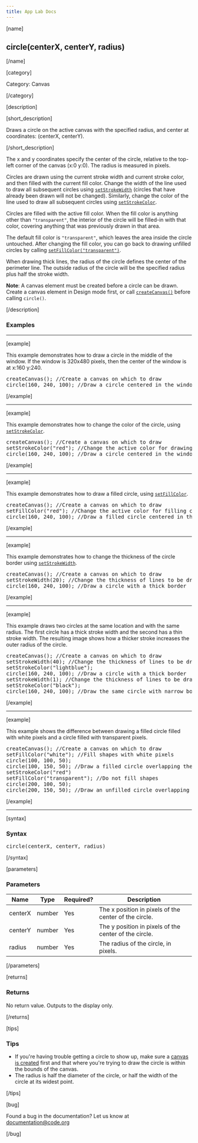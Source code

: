 ```yaml
---
title: App Lab Docs
---
```


[name]

## circle(centerX, centerY, radius)

[/name]


[category]

Category: Canvas

[/category]

[description]

[short_description]

Draws a circle on the active canvas with the specified radius, and center at coordinates: (centerX, centerY).

[/short_description]

The x and y coordinates specify the center of the circle, relative to the top-left corner of the canvas (x:0 y:0). The radius is measured in pixels.

Circles are drawn using the current stroke width and current stroke color, and then filled with the current fill color. Change the width of the line used to draw all subsequent circles using  [`setStrokeWidth`](/applab/docs/setStrokeWidth) (circles that have already been drawn will not be changed). Similarly, change the color of the line used to draw all subsequent circles using [`setStrokeColor`](/applab/docs/setStrokeColor).

Circles are filled with the active fill color. When the fill color is anything other than `"transparent"`, the interior of the circle will be filled-in with that color, covering anything that was previously drawn in that area.

The default fill color is `"transparent"`, which leaves the area inside the circle untouched. After changing the fill color, you can go back to drawing unfilled circles by calling [`setFillColor("transparent")`](/applab/docs/setFillColor).

When drawing thick lines, the radius of the circle defines the center of the perimeter line. The outside radius of the circle will be the specified radius plus half the stroke width.

**Note**: A canvas element must be created before a circle can be drawn. Create a canvas element in Design mode first, or call [`createCanvas()`](/applab/docs/createCanvas) before calling `circle()`.

[/description]

### Examples
____________________________________________________

[example]

This example demonstrates how to draw a circle in the middle of the window. If the window is 320x480 pixels, then the center of the window is at x:160 y:240.

<pre>
createCanvas(); //Create a canvas on which to draw
circle(160, 240, 100); //Draw a circle centered in the window
</pre>

[/example]

____________________________________________________

[example]

This example demonstrates how to change the color of the circle, using [`setStrokeColor`]().

<pre>
createCanvas(); //Create a canvas on which to draw
setStrokeColor("red"); //Change the active color for drawing lines and shapes
circle(160, 240, 100); //Draw a circle centered in the window
</pre>

[/example]

____________________________________________________

[example]

This example demonstrates how to draw a filled circle, using [`setFillColor`]().

<pre>
createCanvas(); //Create a canvas on which to draw
setFillColor("red"); //Change the active color for filling circles and rectangles
circle(160, 240, 100); //Draw a filled circle centered in the window
</pre>

[/example]

____________________________________________________

[example]

This example demonstrates how to change the thickness of the circle border using [`setStrokeWidth`]().

<pre>
createCanvas(); //Create a canvas on which to draw
setStrokeWidth(20); //Change the thickness of lines to be drawn
circle(160, 240, 100); //Draw a circle with a thick border
</pre>

[/example]

____________________________________________________

[example]

This example draws two circles at the same location and with the same radius. The first circle has a thick stroke width and the second has a thin stroke width. The resulting image shows how a thicker stroke increases the outer radius of the circle.

<pre>
createCanvas(); //Create a canvas on which to draw
setStrokeWidth(40); //Change the thickness of lines to be drawn
setStrokeColor("lightblue");
circle(160, 240, 100); //Draw a circle with a thick border
setStrokeWidth(1); //Change the thickness of lines to be drawn
setStrokeColor("black");
circle(160, 240, 100); //Draw the same circle with narrow border
</pre>

[/example]

____________________________________________________

[example]

This example shows the difference between drawing a filled circle filled with white pixels and a circle filled with transparent pixels.

<pre>
createCanvas(); //Create a canvas on which to draw
setFillColor("white"); //Fill shapes with white pixels
circle(100, 100, 50);
circle(100, 150, 50); //Draw a filled circle overlapping the first
setStrokeColor("red")
setFillColor("transparent"); //Do not fill shapes
circle(200, 100, 50);
circle(200, 150, 50); //Draw an unfilled circle overlapping the first
</pre>

[/example]

____________________________________________________

[syntax]

### Syntax
<pre>
circle(centerX, centerY, radius)
</pre>

[/syntax]

[parameters]

### Parameters

| Name  | Type | Required? | Description |
|-----------------|------|-----------|-------------|
| centerX | number | Yes | The x position in pixels of the center of the circle.  |
| centerY | number | Yes | The y position in pixels of the center of the circle.  |
| radius | number | Yes | The radius of the circle, in pixels.  |
[/parameters]

[returns]

### Returns
No return value. Outputs to the display only.

[/returns]

[tips]

### Tips
- If you're having trouble getting a circle to show up, make sure a [canvas is created](/applab/docs/createCanvas) first and that where you're trying to draw the circle is within the bounds of the canvas.
- The radius is half the diameter of the circle, or half the width of the circle at its widest point.

[/tips]

[bug]

Found a bug in the documentation? Let us know at documentation@code.org

[/bug]
